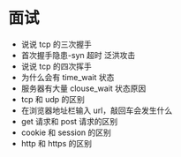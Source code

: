 # 面试
- 说说 tcp 的三次握手
- 首次握手隐患-syn 超时 泛洪攻击
- 说说 tcp 的四次挥手
- 为什么会有 time_wait 状态
- 服务器有大量 clouse_wait 状态原因
- tcp 和 udp 的区别
- 在浏览器地址栏输入 url，敲回车会发生什么
- get 请求和 post 请求的区别
- cookie 和 session 的区别
- http 和 https 的区别